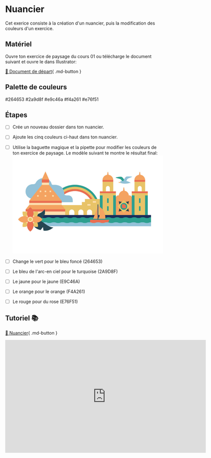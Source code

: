 # Nuancier
Cet exerice consiste à la création d'un nuancier, puis la modification des couleurs d'un exercice.    
      


## Matériel

Ouvre ton exercice de paysage du cours 01 ou télécharge le document suivant et ouvre le dans Illustrator:      

[📁 Document de départ](https://cmontmorency365.sharepoint.com/:u:/s/TIM-582214-Animation2d77/ESYbthj7WYtGv_RxyR4nAA0BNrpXLvswMnxJ1ztSHJ7nww?e=r6mY0h){ .md-button }       

      
## Palette de couleurs
<color>#264653</color>
<color>#2a9d8f</color>
<color>#e9c46a</color>
<color>#f4a261</color>
<color>#e76f51</color>

      

## Étapes

- [ ] Crée un nouveau dossier dans ton nuancier.
- [ ] Ajoute les cinq couleurs ci-haut dans ton nuancier.
- [ ] Utilise la baguette magique et la pipette pour modifier les couleurs de ton exercice de paysage. Le modèle suivant te montre le résultat final: <img src="images/modele_pipette.jpg">
- [ ] Change le vert pour le bleu foncé (264653)
- [ ] Le bleu de l'arc-en ciel pour le turquoise (2A9D8F)
- [ ] Le jaune pour le jaune (E9C46A)
- [ ] Le orange pour le orange (F4A261)
- [ ] Le rouge pour du rose (E76F51)

      

## Tutoriel 📚
[📁 Nuancier](https://cmontmorency365.sharepoint.com/:v:/s/TIM-582214-Animation2d77/Ea783BGLQzRBgjwFvcAyOJwBYcbMshlxCp12LoJcARYxSw?e=6QeS24){ .md-button }     

<iframe src="https://cmontmorency365.sharepoint.com/sites/TIM-582214-Animation2d77/_layouts/15/embed.aspx?UniqueId=11dcfcae-438b-4134-823c-05bdc032389c&embed=%7B%22ust%22%3Atrue%2C%22hv%22%3A%22CopyEmbedCode%22%7D&referrer=StreamWebApp&referrerScenario=EmbedDialog.Create" width="640" height="360" frameborder="0" scrolling="no" allowfullscreen title="01_palette_de_couleurs_nuancier.mp4"></iframe>


